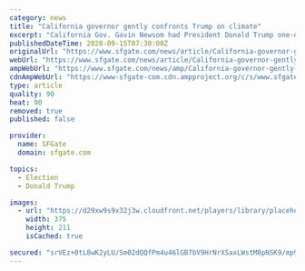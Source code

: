 ```yaml
---
category: news
title: "California governor gently confronts Trump on climate"
excerpt: "California Gov. Gavin Newsom had President Donald Trump one-on-one on live TV Monday, a perfect opportunity to spar with Democrats' public enemy No. 1 just 50 days before the election. But Newsom dropped the fiery tone he has employed in recent weeks about climate change and its role in five of the largest fires California has ever seen."
publishedDateTime: 2020-09-15T07:30:00Z
originalUrl: "https://www.sfgate.com/news/article/California-governor-gently-confronts-Trump-on-15566922.php"
webUrl: "https://www.sfgate.com/news/article/California-governor-gently-confronts-Trump-on-15566922.php"
ampWebUrl: "https://www.sfgate.com/news/amp/California-governor-gently-confronts-Trump-on-15566922.php"
cdnAmpWebUrl: "https://www-sfgate-com.cdn.ampproject.org/c/s/www.sfgate.com/news/amp/California-governor-gently-confronts-Trump-on-15566922.php"
type: article
quality: 90
heat: 90
removed: true
published: false

provider:
  name: SFGate
  domain: sfgate.com

topics:
  - Election
  - Donald Trump

images:
  - url: "https://d29xw9s9x32j3w.cloudfront.net/players/library/placeholder.png"
    width: 375
    height: 211
    isCached: true

secured: "srVEz+0tL8wK2yLU/Sm02dQQfPm4u46lGB7bV9HrNrXSaxLWstM8pNSK9/mp9SocEq5GyjTsXZV5bgMJsd+6YPmU3EIm6WZHGLHesNUL4ZZVq9BKQR0tqrLdth5JuWKmSgnhPAL68YRw5/VAbHHscYmZBtl/a0aJUYHpIzU7Gd/8bDAgaxXCClPfBcA/D5ZkTIPdp1o7LVR5msmpOL28s4sdCel5g3XeJnwgzeBGFIbyVe541aHDQ645w8/M2s6GXH6sOLnIjAUnesjd467p2yG80HehrFfsIKk4qiSCOica0dTQiBZiTH8353OE2O/IvCWSpexCoe6RfSSLA/o8Cz+VQI1R1mk14hbDAjZoPpA=;r8BRTOE+3sQarKjcobZj+w=="
---
```


